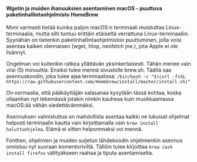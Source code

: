 #### Wgetin ja muiden ihanuuksien asentaminen macOS - puuttuva paketinhallintaohjelmisto HomeBrew

Moni varmasti tietää kuinka paljon macOS:n terminaali muistuttaa Linux-terminaalia, mutta silti tuntuu erittäin etäiseltä verrattuna Linux-terminaaliin. Syynähän on tietenkin paketinhallintaohjelmiston puuttuminen, jolla voisi asentaa kaiken olennaisen (wget, htop, neofetch jne.), jota Apple ei ole lisännyt.

Ongelman voi kuitenkin ratkoa yllättävän yksinkertaisesti. Tähän menee vain viisi (5) minuuttia. Ensiksi tulee mennä sivustolle brew.sh. Täältä saa asennuskoodin, joka tulee ajaa terminaalissa:
`/bin/bash -c "$(curl -fsSL https://raw.githubusercontent.com/Homebrew/install/master/install.sh)"`

On normaalia, että pääkäyttäjän salasanaa kysytään tässä kohtaa, koska ollaanhan nyt tekemässä jotakin niinkin kauheaa kuin muokkaamassa macOS:ää vähän siedettävämmäksi.

Asennuksen valmistuttua on mahdollista asentaa kaikki ne lukuisat ohjelmat helposti terminaalin kautta vain kirjoittamalla vain `brew install haluttuohjelma`. Elämä ei sitten helpommaksi voi mennä.

Fonttien, ohjelmien ja muiden suljetun lähdekoodin ohjelmienkin asennus onnistuu nyt suoraan komentoriviltä. Tällöin tulee kirjoittaa `brew cask install firefox` välttyäkseen raahaa ja tiputa asentamiselta.
